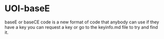 # UOI-baseE
baseE or baseCE code is a new format of code that anybody can use if they have a key you can request a key or go to the keyinfo.md file to try and find it. 
